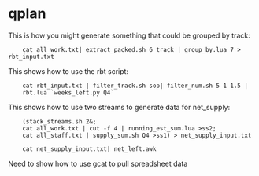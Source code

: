 qplan
=====

This is how you might generate something that could be grouped by track:

        cat all_work.txt| extract_packed.sh 6 track | group_by.lua 7 > rbt_input.txt



This shows how to use the rbt script:

        cat rbt_input.txt | filter_track.sh sop| filter_num.sh 5 1 1.5 |
        rbt.lua `weeks_left.py Q4`


This shows how to use two streams to generate data for net_supply:

        (stack_streams.sh 2&;
        cat all_work.txt | cut -f 4 | running_est_sum.lua >ss2;
        cat all_staff.txt | supply_sum.sh Q4 >ss1) > net_supply_input.txt

        cat net_supply_input.txt| net_left.awk


Need to show how to use gcat to pull spreadsheet data
